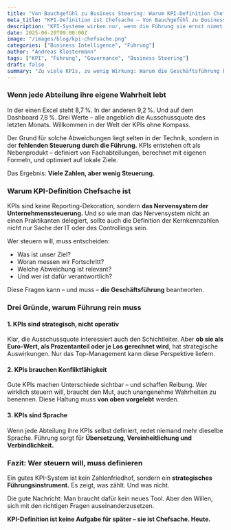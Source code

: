 ```yaml
---
title: "Von Bauchgefühl zu Business Steering: Warum KPI-Definition Chefsache ist"
meta_title: "KPI-Definition ist Chefsache – Von Bauchgefühl zu Business Steering"
description: "KPI-Systeme wirken nur, wenn die Führung sie ernst nimmt. Warum die Definition strategischer Kennzahlen nicht delegiert werden darf."
date: 2025-06-20T09:00:00Z
image: "/images/blog/kpi-chefsache.png"
categories: ["Business Intelligence", "Führung"]
author: "Andreas Klostermann"
tags: ["KPI", "Führung", "Governance", "Business Steering"]
draft: false
summary: "Zu viele KPIs, zu wenig Wirkung: Warum die Geschäftsführung bei der Definition der wichtigsten Kennzahlen nicht nur mitreden, sondern vorangehen muss."
---
```


### Wenn jede Abteilung ihre eigene Wahrheit lebt

In der einen Excel steht 8,7 %. In der anderen 9,2 %. Und auf dem Dashboard 7,8 %. Drei Werte – alle angeblich die Ausschussquote des letzten Monats. Willkommen in der Welt der KPIs ohne Kompass.

Der Grund für solche Abweichungen liegt selten in der Technik, sondern in der **fehlenden Steuerung durch die Führung.** KPIs entstehen oft als Nebenprodukt – definiert von Fachabteilungen, berechnet mit eigenen Formeln, und optimiert auf lokale Ziele.

Das Ergebnis: **Viele Zahlen, aber wenig Steuerung.**

### Warum KPI-Definition Chefsache ist

KPIs sind keine Reporting-Dekoration, sondern **das Nervensystem der Unternehmenssteuerung.** Und so wie man das Nervensystem nicht an einen Praktikanten delegiert, sollte auch die Definition der Kernkennzahlen nicht nur Sache der IT oder des Controllings sein.

Wer steuern will, muss entscheiden:

* Was ist unser Ziel?
* Woran messen wir Fortschritt?
* Welche Abweichung ist relevant?
* Und wer ist dafür verantwortlich?

Diese Fragen kann – und muss – **die Geschäftsführung** beantworten.

### Drei Gründe, warum Führung rein muss

#### 1. KPIs sind strategisch, nicht operativ

Klar, die Ausschussquote interessiert auch den Schichtleiter. Aber **ob sie als Euro-Wert, als Prozentanteil oder je Los gerechnet wird**, hat strategische Auswirkungen. Nur das Top-Management kann diese Perspektive liefern.

#### 2. KPIs brauchen Konfliktfähigkeit

Gute KPIs machen Unterschiede sichtbar – und schaffen Reibung. Wer wirklich steuern will, braucht den Mut, auch unangenehme Wahrheiten zu benennen. Diese Haltung muss **von oben vorgelebt** werden.

#### 3. KPIs sind Sprache

Wenn jede Abteilung ihre KPIs selbst definiert, redet niemand mehr dieselbe Sprache. Führung sorgt für **Übersetzung, Vereinheitlichung und Verbindlichkeit.**

### Fazit: Wer steuern will, muss definieren

Ein gutes KPI-System ist kein Zahlenfriedhof, sondern ein **strategisches Führungsinstrument.** Es zeigt, was zählt. Und was nicht.

Die gute Nachricht: Man braucht dafür kein neues Tool. Aber den Willen, sich mit den richtigen Fragen auseinanderzusetzen.

**KPI-Definition ist keine Aufgabe für später – sie ist Chefsache. Heute.**
